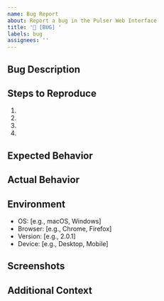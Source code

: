 ```yaml
---
name: Bug Report
about: Report a bug in the Pulser Web Interface
title: '🐛 [BUG] '
labels: bug
assignees: ''
---
```


## Bug Description
<!-- A clear and concise description of the bug -->

## Steps to Reproduce
1. 
2. 
3. 
4. 

## Expected Behavior
<!-- What did you expect to happen? -->

## Actual Behavior
<!-- What actually happened? -->

## Environment
- OS: [e.g., macOS, Windows]
- Browser: [e.g., Chrome, Firefox]
- Version: [e.g., 2.0.1]
- Device: [e.g., Desktop, Mobile]

## Screenshots
<!-- If applicable, add screenshots to help explain the problem -->

## Additional Context
<!-- Add any other context about the problem here -->